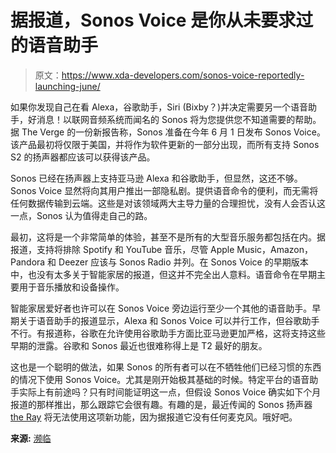 # 据报道，Sonos Voice 是你从未要求过的语音助手

> 原文：<https://www.xda-developers.com/sonos-voice-reportedly-launching-june/>

如果你发现自己在看 Alexa，谷歌助手，Siri (Bixby？)并决定需要另一个语音助手，好消息！以联网音频系统而闻名的 Sonos 将为您提供您不知道需要的帮助。据 The Verge 的一份新报告称，Sonos 准备在今年 6 月 1 日发布 Sonos Voice。该产品最初将仅限于美国，并将作为软件更新的一部分出现，而所有支持 Sonos S2 的扬声器都应该可以获得该产品。

Sonos 已经在扬声器上支持亚马逊 Alexa 和谷歌助手，但显然，这还不够。Sonos Voice 显然将向其用户推出一部隐私剧。提供语音命令的便利，而无需将任何数据传输到云端。这些是对该领域两大主导力量的合理担忧，没有人会否认这一点，Sonos 认为值得走自己的路。

最初，这将是一个非常简单的体验，甚至不是所有的大型音乐服务都包括在内。据报道，支持将排除 Spotify 和 YouTube 音乐，尽管 Apple Music，Amazon，Pandora 和 Deezer 应该与 Sonos Radio 并列。在 Sonos Voice 的早期版本中，也没有太多关于智能家居的报道，但这并不完全出人意料。语音命令在早期主要用于音乐播放和设备操作。

智能家居爱好者也许可以在 Sonos Voice 旁边运行至少一个其他的语音助手。早期关于语音助手的报道显示，Alexa 和 Sonos Voice 可以并行工作，但谷歌助手不行。有报道称，谷歌在允许使用谷歌助手方面比亚马逊更加严格，这将支持这些早期的泄露。谷歌和 Sonos 最近也很难称得上是 T2 最好的朋友。

这也是一个聪明的做法，如果 Sonos 的所有者可以在不牺牲他们已经习惯的东西的情况下使用 Sonos Voice。尤其是刚开始极其基础的时候。特定平台的语音助手实际上有前途吗？只有时间能证明这一点，但假设 Sonos Voice 确实如下个月报道的那样推出，那么跟踪它会很有趣。有趣的是，最近传闻的 Sonos 扬声器 [the Ray](https://www.xda-developers.com/sonos-affordable-soundbar-leak/) 将无法使用这项新功能，因为据报道它没有任何麦克风。哦好吧。

**来源:** [濒临](https://www.theverge.com/2022/5/4/23056149/sonos-voice-assistant-features-release-date?utm_campaign=theverge&utm_content=chorus&utm_medium=social&utm_source=twitter)
